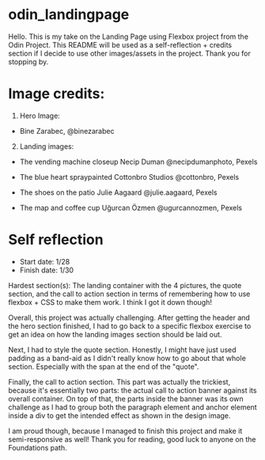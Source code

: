 # odin_landingpage
Hello. This is my take on the Landing Page using Flexbox project from the Odin Project. This README
will be used as a self-reflection + credits section if I decide to use other images/assets in the project.
Thank you for stopping by.

<!-- Image credits -->

# Image credits:
1. Hero Image:
- Bine Zarabec, @binezarabec

2. Landing images:
- The vending machine closeup Necip Duman @necipdumanphoto, Pexels

- The blue heart spraypainted Cottonbro Studios @cottonbro, Pexels

- The shoes on the patio Julie Aagaard @julie.aagaard, Pexels

- The map and coffee cup Uğurcan Özmen @ugurcannozmen, Pexels


# Self reflection

- Start date: 1/28
- Finish date: 1/30

Hardest section(s): The landing container with the 4 pictures, the quote section, and the call to action section in terms of remembering how to use flexbox + CSS to make them work. I think I got it down though!

Overall, this project was actually challenging. After getting the header and the hero section finished, I had to go back to a specific flexbox exercise to get an idea on how the landing images section should be laid out.

Next, I had to style the quote section. Honestly, I might have just used padding as a band-aid as I didn't really know how to go about that whole section. Especially with the span at the end of the "quote".

Finally, the call to action section. This part was actually the trickiest, because it's essentially two parts: the actual call to action banner against its overall container. On top of that, the parts inside the banner was its own challenge as I had to group both the paragraph element and anchor element inside a div to get the intended effect as shown in the design image.

I am proud though, because I managed to finish this project and make it semi-responsive as well! Thank you for reading, good luck to anyone on the Foundations path.